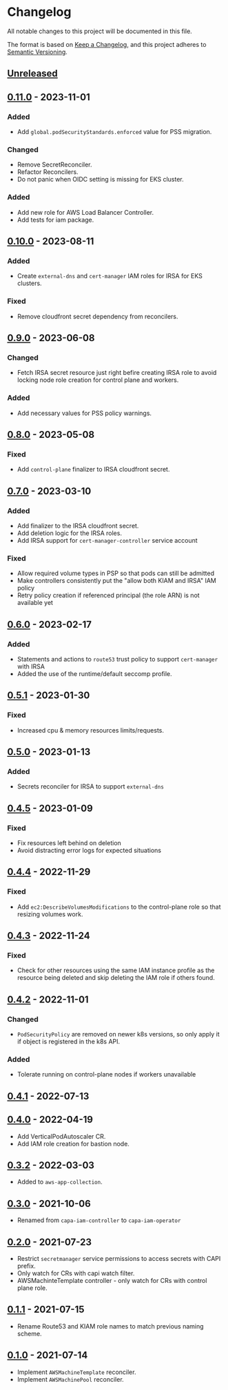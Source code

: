 # Changelog

All notable changes to this project will be documented in this file.

The format is based on [Keep a Changelog](https://keepachangelog.com/en/1.0.0/),
and this project adheres to [Semantic Versioning](https://semver.org/spec/v2.0.0.html).

## [Unreleased]

## [0.11.0] - 2023-11-01

### Added

- Add `global.podSecurityStandards.enforced` value for PSS migration.

### Changed

- Remove SecretReconciler.
- Refactor Reconcilers.
- Do not panic when OIDC setting is missing for EKS cluster.

### Added

- Add new role for AWS Load Balancer Controller.
- Add tests for iam package.

## [0.10.0] - 2023-08-11

### Added

- Create `external-dns` and `cert-manager` IAM roles for IRSA for EKS clusters.

### Fixed

- Remove cloudfront secret dependency from reconcilers.

## [0.9.0] - 2023-06-08

### Changed

- Fetch IRSA secret resource just right befire creating IRSA role to avoid locking node role creation for control plane and workers.

### Added

- Add necessary values for PSS policy warnings. 

## [0.8.0] - 2023-05-08

### Fixed

- Add `control-plane` finalizer to IRSA cloudfront secret.

## [0.7.0] - 2023-03-10

### Added

- Add finalizer to the IRSA cloudfront secret.
- Add deletion logic for the IRSA roles.
- Add IRSA support for `cert-manager-controller` service account

### Fixed

- Allow required volume types in PSP so that pods can still be admitted
- Make controllers consistently put the "allow both KIAM and IRSA" IAM policy
- Retry policy creation if referenced principal (the role ARN) is not available yet

## [0.6.0] - 2023-02-17

### Added

- Statements and actions to `route53` trust policy to support `cert-manager` with IRSA
- Added the use of the runtime/default seccomp profile.

## [0.5.1] - 2023-01-30

### Fixed

- Increased cpu & memory resources limits/requests.

## [0.5.0] - 2023-01-13

### Added

- Secrets reconciler for IRSA to support `external-dns`

## [0.4.5] - 2023-01-09

### Fixed

- Fix resources left behind on deletion
- Avoid distracting error logs for expected situations

## [0.4.4] - 2022-11-29

### Fixed

- Add `ec2:DescribeVolumesModifications` to the control-plane role so that resizing volumes work.

## [0.4.3] - 2022-11-24

### Fixed

- Check for other resources using the same IAM instance profile as the resource being deleted and skip deleting the IAM role if others found.

## [0.4.2] - 2022-11-01

### Changed

- `PodSecurityPolicy` are removed on newer k8s versions, so only apply it if object is registered in the k8s API.

### Added

- Tolerate running on control-plane nodes if workers unavailable

## [0.4.1] - 2022-07-13

## [0.4.0] - 2022-04-19

- Add VerticalPodAutoscaler CR.
- Add IAM role creation for bastion node.


## [0.3.2] - 2022-03-03

- Added to `aws-app-collection`.

## [0.3.0] - 2021-10-06

- Renamed from `capa-iam-controller` to `capa-iam-operator`

## [0.2.0] - 2021-07-23

- Restrict `secretmanager` service permissions to access secrets with CAPI prefix.
- Only watch for CRs with capi watch filter.
- AWSMachinteTemplate controller - only watch for CRs with control plane role.

## [0.1.1] - 2021-07-15

- Rename Route53 and KIAM role names to match previous naming scheme.

## [0.1.0] - 2021-07-14

- Implement `AWSMachineTemplate` reconciler.
- Implement `AWSMachinePool` reconciler.

[Unreleased]: https://github.com/giantswarm/capa-iam-operator/compare/v0.11.0...HEAD
[0.11.0]: https://github.com/giantswarm/capa-iam-operator/compare/v0.10.0...v0.11.0
[0.10.0]: https://github.com/giantswarm/capa-iam-operator/compare/v0.9.0...v0.10.0
[0.9.0]: https://github.com/giantswarm/capa-iam-operator/compare/v0.8.0...v0.9.0
[0.8.0]: https://github.com/giantswarm/capa-iam-operator/compare/v0.7.0...v0.8.0
[0.7.0]: https://github.com/giantswarm/capa-iam-operator/compare/v0.6.0...v0.7.0
[0.6.0]: https://github.com/giantswarm/capa-iam-operator/compare/v0.5.1...v0.6.0
[0.5.1]: https://github.com/giantswarm/capa-iam-operator/compare/v0.5.0...v0.5.1
[0.5.0]: https://github.com/giantswarm/capa-iam-operator/compare/v0.4.5...v0.5.0
[0.4.5]: https://github.com/giantswarm/capa-iam-operator/compare/v0.4.4...v0.4.5
[0.4.4]: https://github.com/giantswarm/capa-iam-operator/compare/v0.4.3...v0.4.4
[0.4.3]: https://github.com/giantswarm/capa-iam-operator/compare/v0.4.2...v0.4.3
[0.4.2]: https://github.com/giantswarm/capa-iam-operator/compare/v0.4.1...v0.4.2
[0.4.1]: https://github.com/giantswarm/capa-iam-operator/compare/v0.4.0...v0.4.1
[0.4.0]: https://github.com/giantswarm/capa-iam-operator/compare/v0.3.2...v0.4.0
[0.3.2]: https://github.com/giantswarm/capa-iam-operator/compare/v0.3.0...v0.3.2
[0.3.0]: https://github.com/giantswarm/capa-iam-operator/compare/v0.2.0...v0.3.0
[0.2.0]: https://github.com/giantswarm/capa-iam-operator/compare/v0.1.1...v0.2.0
[0.1.1]: https://github.com/giantswarm/capa-iam-operator/compare/v0.1.0...v0.1.1
[0.1.0]: https://github.com/giantswarm/capa-iam-operator/compare/v1.0.0...v0.1.0
